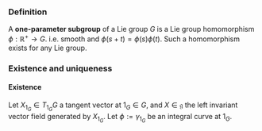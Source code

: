 ### Definition
A **one-parameter subgroup** of a Lie group $G$ is a Lie group homomorphism $\phi: \mathbb{R}^+ \to G$.
i.e. smooth and $\phi(s+t)=\phi(s)\phi(t)$.
Such a homomorphism exists for any Lie group.

### Existence and uniqueness
#### Existence
Let $X_{1_{G}} \in T_{1_{G}} G$ a tangent vector at $1_{G} \in G$, and $X \in \mathfrak{g}$ the left invariant vector field generated by $X_{1_{G}}$. Let $\phi:=\gamma_{1_{G}}$ be an integral curve at $1_{G}$.
